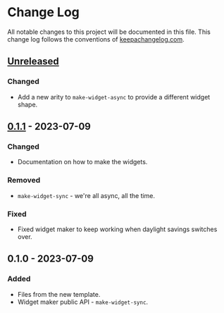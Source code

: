 # Change Log
All notable changes to this project will be documented in this file. This change log follows the conventions of [keepachangelog.com](http://keepachangelog.com/).

## [Unreleased]
### Changed
- Add a new arity to `make-widget-async` to provide a different widget shape.

## [0.1.1] - 2023-07-09
### Changed
- Documentation on how to make the widgets.

### Removed
- `make-widget-sync` - we're all async, all the time.

### Fixed
- Fixed widget maker to keep working when daylight savings switches over.

## 0.1.0 - 2023-07-09
### Added
- Files from the new template.
- Widget maker public API - `make-widget-sync`.

[Unreleased]: https://sourcehost.site/your-name/day16-train-ticket/compare/0.1.1...HEAD
[0.1.1]: https://sourcehost.site/your-name/day16-train-ticket/compare/0.1.0...0.1.1
